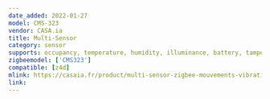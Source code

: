 ```yaml
---
date_added: 2022-01-27
model: CMS-323
vendor: CASA.ia
title: Multi-Sensor
category: sensor
supports: occupancy, temperature, humidity, illuminance, battery, tamper
zigbeemodel: ['CMS323']
compatible: [z4d]
mlink: https://casaia.fr/product/multi-sensor-zigbee-mouvements-vibrations-temp-hum-2/
link: 
---
```

